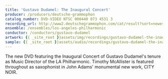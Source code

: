 ```yaml
---
title: 'Gustavo Dudamel: The Inaugural Concert'
producer: /producers/deutsche-grammophon
catalog_number: DVD-VIDEO NTSC 000440 073 4531 3
recording_url: http://www2.deutschegrammophon.com/cat/result?sort=newest_rec&SearchString=dudamel&SEARCH_OPTIONS=&javascript=1&IN_XXSERIES=&IN_XXPQ=&total=11&COMP_ID=&ALBUM_TYPE=&IN_SERIES=&ART_ID=&IN_XXAWARDS=&start=0&MOZART_22=0&GENRE=&presentation=list&ADD_DECCA=0
ensemble: /ensembles/los-angeles-philharmonic
conductor: /conductors/gustavo-dudamel
artwork: {{ _site_root }}assets/img/recordings/gustavo-dudamel-the-inaugural-concert.jpg
sample: {{ _site_root }}assets/audio/recordings/gustavo-dudamel-the-inaugural-concert.mp3
---
```

The new DVD featuring the Inaugural Concert of Gustavo Dudamel's tenure as Music Director of the LA Philharmonic.  Timothy McAllister is featured throughout as saxophonist in John Adams' monumental new work, CITY NOIR.  